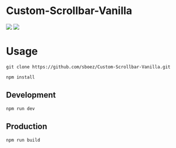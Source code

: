 # Custom-Scrollbar-Vanilla

<img src="https://img.shields.io/badge/webpack-5.22.0-blue"> <img src="https://img.shields.io/badge/webpack  cli-4.5.0-blue">

# Usage

```shell
git clone https://github.com/sboez/Custom-Scrollbar-Vanilla.git
```

```shell
npm install
```

## Development

```shell
npm run dev
```

## Production

```shell
npm run build
```
